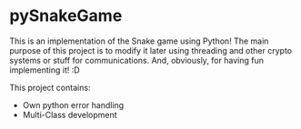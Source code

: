 # pySnakeGame
This is an implementation of the Snake game using Python! 
The main purpose of this project is to modify it later using threading and other crypto systems or stuff for communications. 
And, obviously, for having fun implementing it! :D

This project contains: 
  - Own python error handling
  - Multi-Class development
